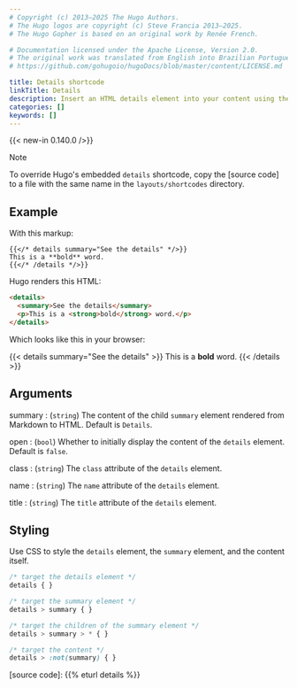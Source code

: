 ```yaml
---
# Copyright (c) 2013–2025 The Hugo Authors.
# The Hugo logos are copyright (c) Steve Francia 2013–2025.
# The Hugo Gopher is based on an original work by Renée French.

# Documentation licensed under the Apache License, Version 2.0.
# The original work was translated from English into Brazilian Portuguese.
# https://github.com/gohugoio/hugoDocs/blob/master/content/LICENSE.md

title: Details shortcode
linkTitle: Details
description: Insert an HTML details element into your content using the details shortcode.
categories: []
keywords: []
---
```


{{< new-in 0.140.0 />}}

> [!note]
> To override Hugo's embedded `details` shortcode, copy the [source code] to a file with the same name in the `layouts/shortcodes` directory.

## Example

With this markup:

```text
{{</* details summary="See the details" */>}}
This is a **bold** word.
{{</* /details */>}}
```

Hugo renders this HTML:

```html
<details>
  <summary>See the details</summary>
  <p>This is a <strong>bold</strong> word.</p>
</details>
```

Which looks like this in your browser:

{{< details summary="See the details" >}}
This is a **bold** word.
{{< /details >}}

## Arguments

summary
: (`string`) The content of the child `summary` element rendered from Markdown to HTML. Default is `Details`.

open
: (`bool`) Whether to initially display the content of the `details` element. Default is `false`.

class
: (`string`) The `class` attribute of the `details` element.

name
: (`string`) The `name` attribute of the `details` element.

title
: (`string`) The `title` attribute of the `details` element.

## Styling

Use CSS to style the `details` element, the `summary` element, and the content itself.

```css
/* target the details element */
details { }

/* target the summary element */
details > summary { }

/* target the children of the summary element */
details > summary > * { }

/* target the content */
details > :not(summary) { }
```

[source code]: {{% eturl details %}}
